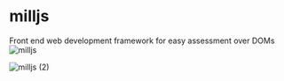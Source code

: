 # milljs
Front end web development framework for easy assessment over DOMs
![milljs](https://user-images.githubusercontent.com/89532515/133030389-d203db58-83b5-4407-9acc-72e1b8489edc.png)

![milljs (2)](https://user-images.githubusercontent.com/89532515/133030662-26897e1f-b3f1-4c16-bedb-aa132f615458.png)

